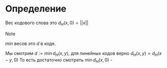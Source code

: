 # Определение
Вес кодового слова это $d_H(x, 0) = ||x||$


> [!NOTE]
> $min$ весов это $d$ в коде.
> 

Мы смотрим $d := \min d_H(x, y)$, для линейных кодов верно $d_H(x, y) = d_H(x-y, 0)$
То есть достаточно смотреть $\min d_H (x, 0)$ -